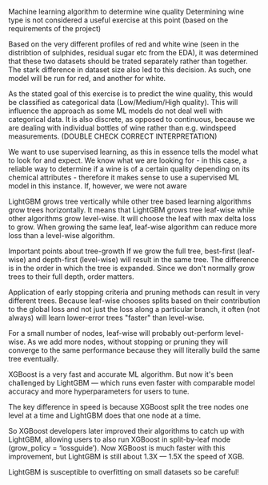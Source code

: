 Machine learning algorithm to determine wine quality
Determining wine type is not considered a useful exercise at this point (based on the requirements of the project)

Based on the very different profiles of red and white wine (seen in the distribtion of sulphides, residual sugar etc from the EDA), it was determined that these two datasets should be trated separately rather than together. The stark difference in dataset size also led to this decision. As such, one model will be run for red, and another for white. 

As the stated goal of this exercise is to predict the wine quality, this would be classified as categorical data (Low/Medium/High quality). This will influence the approach as some ML models do not deal well with categorical data. It is also discrete, as opposed to continuous, because we are dealing with individual bottles of wine rather than e.g. windspeed measurements. (DOUBLE CHECK CORRECT INTERPRETATION)

We want to use supervised learning, as this in essence tells the model what to look for and expect. We know what we are looking for - in this case, a reliable way to determine if a wine is of a certain quality depending on its chemical attributes - therefore it makes sense to use a supervised ML model in this instance. If, however, we were not aware 


LightGBM grows tree vertically while other tree based learning algorithms grow trees horizontally. 
It means that LightGBM grows tree leaf-wise while other algorithms grow level-wise. It will choose 
the leaf with max delta loss to grow. When growing the same leaf, leaf-wise algorithm can reduce more 
loss than a level-wise algorithm.

Important points about tree-growth
If we grow the full tree, best-first (leaf-wise) and depth-first (level-wise) will result in the same tree. The difference is in the order in which the tree is expanded. Since we don't normally grow trees to their full depth, order matters.

Application of early stopping criteria and pruning methods can result in very different trees. Because leaf-wise chooses splits based on their contribution to the global loss and not just the loss along a particular branch, it often (not always) will learn lower-error trees "faster" than level-wise.

For a small number of nodes, leaf-wise will probably out-perform level-wise. As we add more nodes, without stopping or pruning they will converge to the same performance because they will literally build the same tree eventually.

XGBoost is a very fast and accurate ML algorithm. But now it's been challenged by LightGBM — which runs even faster with comparable model accuracy and more hyperparameters for users to tune.

The key difference in speed is because XGBoost split the tree nodes one level at a time and LightGBM does that one node at a time.

So XGBoost developers later improved their algorithms to catch up with LightGBM, allowing users to also run XGBoost in split-by-leaf mode (grow_policy = ‘lossguide’). Now XGBoost is much faster with this improvement, but LightGBM is still about 1.3X — 1.5X the speed of XGB.

LightGBM is susceptible to overfitting on small datasets so be careful!